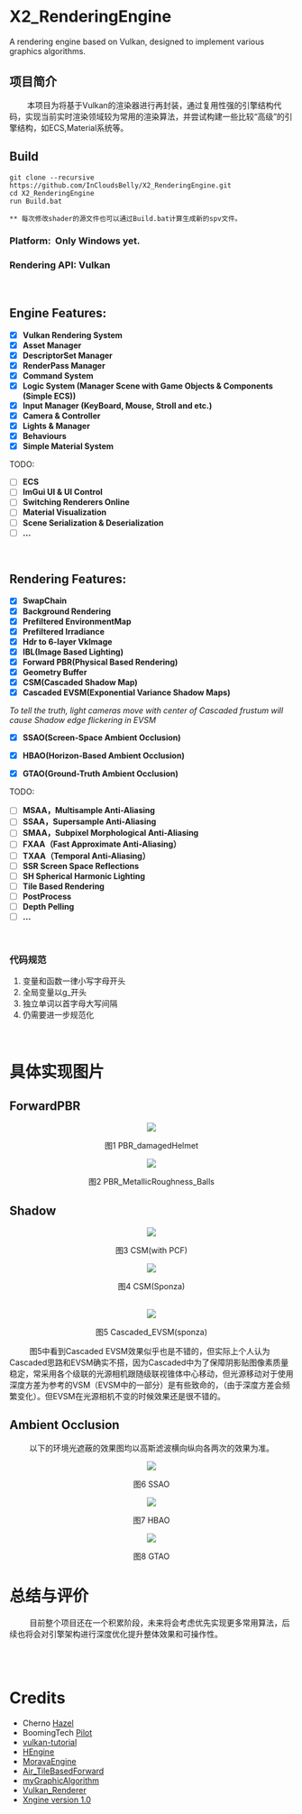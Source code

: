 # X2_RenderingEngine
A rendering engine based on Vulkan, designed to implement various graphics algorithms.

## 项目简介
&nbsp;&nbsp;&nbsp;&nbsp;&nbsp;&nbsp;&nbsp;&nbsp;本项目为将基于Vulkan的渲染器进行再封装，通过复用性强的引擎结构代码，实现当前实时渲染领域较为常用的渲染算法，并尝试构建一些比较“高级”的引擎结构，如ECS,Material系统等。


## Build
```shell
git clone --recursive https://github.com/InCloudsBelly/X2_RenderingEngine.git
cd X2_RenderingEngine
run Build.bat

** 每次修改shader的源文件也可以通过Build.bat计算生成新的spv文件。
```
### Platform: &nbsp;Only Windows yet.
### Rendering API: Vulkan 
<br>

## Engine Features:
- [x] **Vulkan Rendering System**
- [x] **Asset Manager**
- [x] **DescriptorSet Manager**
- [x] **RenderPass Manager**
- [x] **Command System**
- [x] **Logic System (Manager Scene with Game Objects & Components (Simple ECS))**
- [x] **Input Manager (KeyBoard, Mouse, Stroll and etc.)**
- [x] **Camera & Controller**
- [x] **Lights & Manager**
- [x] **Behaviours**
- [x] **Simple Material System**

TODO:
- [ ] **ECS**
- [ ] **ImGui UI & UI Control**
- [ ] **Switching Renderers Online**
- [ ] **Material Visualization**
- [ ] **Scene Serialization & Deserialization**
- [ ] **...**
<br>

## Rendering Features:
- [x] **SwapChain**
- [x] **Background Rendering**
- [x] **Prefiltered EnvironmentMap**
- [x] **Prefiltered Irradiance**
- [x] **Hdr to 6-layer VkImage**
- [x] **IBL(Image Based Lighting)**
- [x] **Forward PBR(Physical Based Rendering)**
- [x] **Geometry Buffer**
- [x] **CSM(Cascaded Shadow Map)**
- [x] **Cascaded EVSM(Exponential Variance Shadow Maps)**

*To tell the truth, light cameras move with center of Cascaded frustum will cause Shadow edge flickering in EVSM*

- [x] **SSAO(Screen-Space Ambient Occlusion)**
- [x] **HBAO(Horizon-Based Ambient Occlusion)**
- [x] **GTAO(Ground-Truth Ambient Occlusion)**


TODO: 
- [ ] **MSAA，Multisample Anti-Aliasing**
- [ ] **SSAA，Supersample Anti-Aliasing**
- [ ] **SMAA，Subpixel Morphological Anti-Aliasing**
- [ ] **FXAA（Fast Approximate Anti-Aliasing）**
- [ ] **TXAA（Temporal Anti-Aliasing）**
- [ ] **SSR Screen Space Reflections**
- [ ] **SH Spherical Harmonic Lighting**
- [ ] **Tile Based Rendering**
- [ ] **PostProcess**
- [ ] **Depth Pelling**
- [ ] **...**

<br>

### 代码规范

1. 变量和函数一律小写字母开头
1. 全局变量以g_开头
1. 独立单词以首字母大写间隔
1. 仍需要进一步规范化

<br>

# 具体实现图片
## ForwardPBR 

<div align=center>
<img src="Pictures/PBR_damagedHelmet.png">

 图1 PBR_damagedHelmet
</div>


<div align=center>
<img src="Pictures/PBR_mr_Balls.png">

 图2 PBR_MetallicRoughness_Balls
</div>

## Shadow

<div align=center>
<img src="Pictures/CSM(with PCF).png">

 图3 CSM(with PCF)
</div>

<div align=center>
<img src="Pictures/CSM(Sponza).png">

 图4 CSM(Sponza)
</div>


<br> 
<div align=center>
<img src="Pictures/Cascaded_EVSM(sponza).png" > 

图5 Cascaded_EVSM(sponza)
</div>

&nbsp;&nbsp;&nbsp;&nbsp;&nbsp;&nbsp;&nbsp;&nbsp; 图5中看到Cascaded EVSM效果似乎也是不错的，但实际上个人认为Cascaded思路和EVSM确实不搭，因为Cascaded中为了保障阴影贴图像素质量稳定，常采用各个级联的光源相机跟随级联视锥体中心移动，但光源移动对于使用深度方差为参考的VSM（EVSM中的一部分）是有些致命的，（由于深度方差会频繁变化）。但EVSM在光源相机不变的时候效果还是很不错的。


## Ambient Occlusion
&nbsp;&nbsp;&nbsp;&nbsp;&nbsp;&nbsp;&nbsp;&nbsp; 以下的环境光遮蔽的效果图均以高斯滤波横向纵向各两次的效果为准。

<div align=center>
<img src="Pictures/SSAO.png"> 

图6 SSAO
</div>

<div align=center>
<img src="Pictures/HBAO.png"> 

图7 HBAO
</div>

<div align=center>
<img src="Pictures/GTAO.png"> 

图8 GTAO
</div>



# 总结与评价
&nbsp;&nbsp;&nbsp;&nbsp;&nbsp;&nbsp;&nbsp;&nbsp; 目前整个项目还在一个积累阶段，未来将会考虑优先实现更多常用算法，后续也将会对引擎架构进行深度优化提升整体效果和可操作性。

<br>
<br>

# Credits
* Cherno [Hazel](https://github.com/TheCherno/Hazel)
* BoomingTech [Pilot](https://github.com/BoomingTech/Pilot)
* [vulkan-tutorial](https://vulkan-tutorial.com/)
* [HEngine](https://github.com/hebohang/HEngine)
* [MoravaEngine](https://github.com/dtrajko/MoravaEngine)
* [Air_TileBasedForward](https://github.com/freestriker/Air_TileBasedForward)
* [myGraphicAlgorithm](https://github.com/InCloudsBelly/myGraphicAlgorithm)
* [Vulkan_Renderer](https://github.com/InCloudsBelly/Vulkan_Renderer)
* [Xngine version 1.0](https://github.com/InCloudsBelly/Xngine)